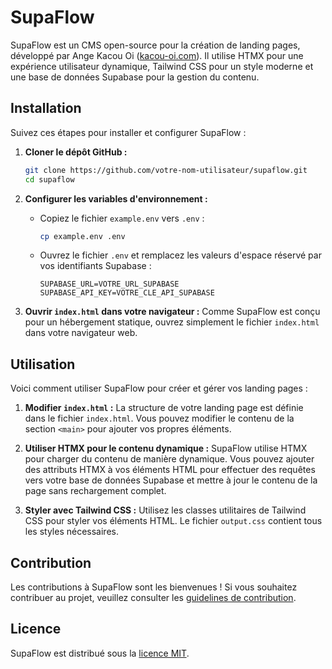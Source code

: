 # SupaFlow

SupaFlow est un CMS open-source pour la création de landing pages, développé par Ange Kacou Oi ([kacou-oi.com](https://kacou-oi.com)). Il utilise HTMX pour une expérience utilisateur dynamique, Tailwind CSS pour un style moderne et une base de données Supabase pour la gestion du contenu.

## Installation

Suivez ces étapes pour installer et configurer SupaFlow :

1. **Cloner le dépôt GitHub :**
   ```bash
   git clone https://github.com/votre-nom-utilisateur/supaflow.git
   cd supaflow
   ```

2. **Configurer les variables d'environnement :**
   - Copiez le fichier `example.env` vers `.env` :
     ```bash
     cp example.env .env
     ```
   - Ouvrez le fichier `.env` et remplacez les valeurs d'espace réservé par vos identifiants Supabase :
     ```
     SUPABASE_URL=VOTRE_URL_SUPABASE
     SUPABASE_API_KEY=VOTRE_CLE_API_SUPABASE
     ```

3. **Ouvrir `index.html` dans votre navigateur :**
   Comme SupaFlow est conçu pour un hébergement statique, ouvrez simplement le fichier `index.html` dans votre navigateur web.

## Utilisation

Voici comment utiliser SupaFlow pour créer et gérer vos landing pages :

1. **Modifier `index.html` :**
   La structure de votre landing page est définie dans le fichier `index.html`. Vous pouvez modifier le contenu de la section `<main>` pour ajouter vos propres éléments.

2. **Utiliser HTMX pour le contenu dynamique :**
   SupaFlow utilise HTMX pour charger du contenu de manière dynamique. Vous pouvez ajouter des attributs HTMX à vos éléments HTML pour effectuer des requêtes vers votre base de données Supabase et mettre à jour le contenu de la page sans rechargement complet.

3. **Styler avec Tailwind CSS :**
   Utilisez les classes utilitaires de Tailwind CSS pour styler vos éléments HTML. Le fichier `output.css` contient tous les styles nécessaires.

## Contribution

Les contributions à SupaFlow sont les bienvenues ! Si vous souhaitez contribuer au projet, veuillez consulter les [guidelines de contribution](CONTRIBUTING.md).

## Licence

SupaFlow est distribué sous la [licence MIT](LICENSE).
